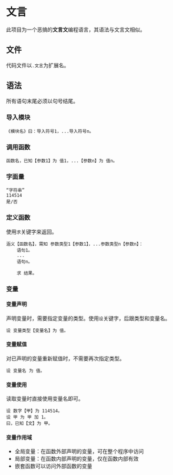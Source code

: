 # 文言

此项目为一个恶搞的**文言文**编程语言，其语法与文言文相似。

## 文件

代码文件以`.文言`为扩展名。

## 语法

所有语句末尾必须以句号结尾。

### 导入模块

```plain
《模块名》曰：导入符号1，...导入符号n。
```

### 调用函数

```plain
函数名，已知【参数1】为 值1，...【参数n】为 值n。
```

### 字面量

```plain
“字符串”
114514
是/否
```

### 定义函数

使用`求`关键字来返回。

```plain
涵义【函数名】，需知 参数类型1【参数1】，...参数类型n【参数n】：
    语句1。
    ...
    语句n。

    求 结果。
```

### 变量

#### 变量声明

声明变量时，需要指定变量的类型。使用`设`关键字，后跟类型和变量名。

```plain
设 变量类型【变量名】为 值。
```

#### 变量赋值

对已声明的变量重新赋值时，不需要再次指定类型。

```plain
设 变量名 为 值。
```

#### 变量使用

读取变量时直接使用变量名即可。

```plain
设 数字【甲】为 114514。
设 甲 为 甲 加 1。
曰，已知【文】为 甲。
```

#### 变量作用域

- 全局变量：在函数外部声明的变量，可在整个程序中访问
- 局部变量：在函数内部声明的变量，仅在函数内部有效
- 嵌套函数可以访问外部函数的变量
